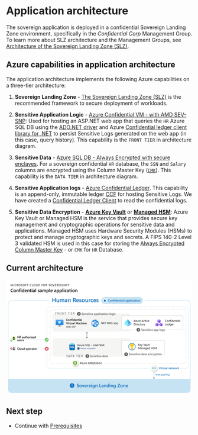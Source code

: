 # Application architecture

The sovereign application is deployed in a confidential Sovereign Landing Zone environment, specifically in the *Confidential Corp* Management Group. To learn more about SLZ architecture and the Management Groups, see [Architecture of the Sovereign Landing Zone (SLZ)](https://github.com/Azure/sovereign-landing-zone/blob/main/docs/02-Architecture.md).

## Azure capabilities in application architecture

The application architecture implements the following Azure capabilities on a three-tier architecture:

1. **Sovereign Landing Zone** - [The Sovereign Landing Zone (SLZ)](https://github.com/Azure/sovereign-landing-zone/blob/main/docs/01-Overview.md) is the recommended framework to secure deployment of workloads.

1. **Sensitive Application Logic** - [Azure Confidential VM - with AMD SEV-SNP](https://learn.microsoft.com/azure/confidential-computing/virtual-machine-solutions-amd): Used for hosting an ASP.NET web app that queries the `HR` Azure SQL DB using the [ADO.NET driver](https://docs.microsoft.com/sql/connect/ado-net/microsoft-ado-net-sql-server?view=azuresqldb-current) and Azure [Confidential ledger client library for .NET](https://learn.microsoft.com/en-us/dotnet/api/overview/azure/security.confidentialledger-readme?view=azure-dotnet) to persist Sensitive Logs generated on the web app (in this case, query history). This capability is the `FRONT TIER` in architecture diagram.

1. **Sensitive Data** - [Azure SQL DB - Always Encrypted with secure enclaves](https://docs.microsoft.com/azure/azure-sql/database/always-encrypted-with-secure-enclaves-landing). For a sovereign confidential `HR` database, the `SSN` and `Salary` columns are encrypted using the Column Master Key ([`CMK`](https://learn.microsoft.com/sql/relational-databases/security/encryption/configure-always-encrypted-keys-using-ssms?view=sql-server-ver16)). This capability is the `DATA TIER` in architecture diagram.

1. **Sensitive Application logs** - [Azure Confidential Ledger](https://docs.microsoft.com/azure/confidential-ledger/). This capability is an append-only, immutable ledger [CCF](https://microsoft.github.io/CCF/main/overview/what_is_ccf.html) for hosting Sensitive Logs. We have created a [Confidential Ledger Client](../../contosoHR/ConfidentialLedgerClient/README.md) to read the confidential logs.

1. **Sensitive Data Encryption** - [**Azure Key Vault**](https://learn.microsoft.com/azure/key-vault/general/overview) or [**Managed HSM**](https://docs.microsoft.com/azure/key-vault/managed-hsm/overview): Azure Key Vault or Managed HSM is the service that provides secure key management and cryptographic operations for sensitive data and applications. Managed HSM uses Hardware Security Modules (HSMs) to protect and manage cryptographic keys and secrets. A FIPS 140-2 Level 3 validated HSM is used in this case for storing the [Always Encrypted Column Master Key](https://docs.microsoft.com/sql/relational-databases/security/encryption/create-and-store-column-master-keys-always-encrypted?view=sql-server-ver16) - or `CMK` for `HR` Database.


## Current architecture

![Architecture-Private](../media/architecture-current.png)

## Next step

* Continue with [Prerequisites](03-prerequisites.md)
